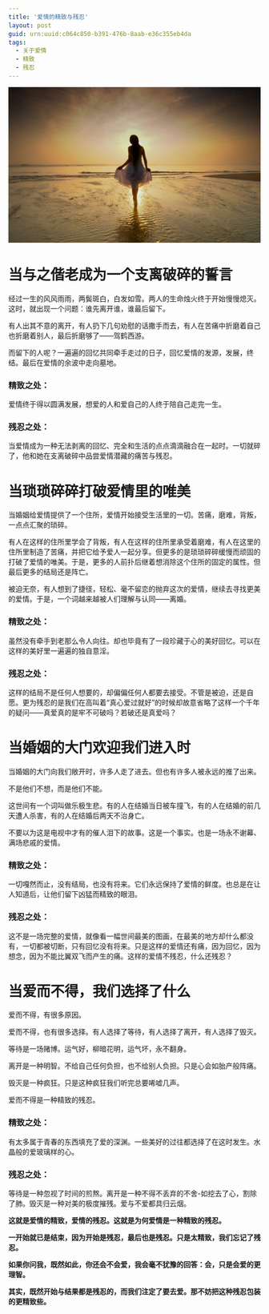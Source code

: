 ```yaml
---
title: '爱情的精致与残忍'
layout: post
guid: urn:uuid:c064c850-b391-476b-8aab-e36c355eb4da
tags:
  - 关于爱情
  - 精致
  - 残忍
---
```



[![](/media/files/2007/09/10/jzycr.png)](http://7vikpt.com1.z0.glb.clouddn.com/jzycr.png)

# 当与之偕老成为一个支离破碎的誓言

经过一生的风风雨雨，两鬓斑白，白发如雪。两人的生命烛火终于开始慢慢熄灭。这时，就出现一个问题：谁先离开谁，谁最后留下。

有人出其不意的离开，有人扔下几句劝慰的话撒手而去，有人在苦痛中折磨着自己也折磨着别人，最后折磨够了——驾鹤西游。

而留下的人呢？一遍遍的回忆共同牵手走过的日子，回忆爱情的发源，发展，终结。最后在爱情的余波中走向墓地。

### 精致之处：

爱情终于得以圆满发展，想爱的人和爱自己的人终于陪自己走完一生。

### 残忍之处：

当爱情成为一种无法剥离的回忆、完全和生活的点点滴滴融合在一起时。一切就碎了，他和她在支离破碎中品尝爱情潜藏的痛苦与残忍。

# 当琐琐碎碎打破爱情里的唯美

当婚姻给爱情提供了一个住所，爱情开始接受生活里的一切。苦痛，磨难，背叛，一点点汇聚的琐碎。

有人在这样的住所里学会了背叛，有人在这样的住所里承受着磨难，有人在这里的住所里制造了苦痛，并把它给予爱人一起分享。但更多的是琐琐碎碎缓慢而顽固的打破了爱情的唯美。于是，更多的人前扑后继着想消除这个住所的固定的属性。但最后更多的结局还是阵亡。

被迫无奈，有人想到了捷径，轻松、毫不留恋的抛弃这次的爱情，继续去寻找更美的爱情。于是，一个词越来越被人们理解与认同——离婚。

### 精致之处：

虽然没有牵手到老那么令人向往。却也毕竟有了一段珍藏于心的美好回忆。可以在这样的美好里一遍遍的独自意淫。

### 残忍之处：

这样的结局不是任何人想要的，却偏偏任何人都要去接受。不管是被迫，还是自愿。更为残忍的是我们在高叫着“真心爱过就好”的时候却故意省略了这样一个千年的疑问——真爱真的是牢不可破吗？若破还是真爱吗？

# 当婚姻的大门欢迎我们进入时

当婚姻的大门向我们敞开时，许多人走了进去。但也有许多人被永远的推了出来。

不是他们不想，而是他们不能。

这世间有一个词叫做乐极生悲。有的人在结婚当日被车撞飞，有的人在结婚的前几天遭人杀害，有的人在结婚后两天不治身亡。

不要以为这是电视中才有的催人泪下的故事。这是一个事实。也是一场永不谢幕、满场悲戚的爱情。

### 精致之处：

一切嘎然而止，没有结局，也没有将来。它们永远保持了爱情的鲜度。也总是在让人知道后，让他们留下凶猛而精致的眼泪。

### 残忍之处：

这不是一场完整的爱情，就像看一幅世间最美的图画，在最美的地方却什么都没有，一切都被切断，只有回忆没有将来。只是这样的爱情还有痛，因为回忆，因为想念，因为不能比翼双飞而产生的痛。这样的爱情不残忍，什么还残忍？

# 当爱而不得，我们选择了什么

爱而不得，有很多原因。

爱而不得，也有很多选择。有人选择了等待，有人选择了离开，有人选择了毁灭。

等待是一场赌博。运气好，柳暗花明，运气坏，永不翻身。

离开是一种明智。不给自己任何负担，也不给别人负担。只是心会如胎产般阵痛。

毁灭是一种疯狂。只是这种疯狂我们听完总要唏嘘几声。

爱而不得是一种精致的残忍。

### 精致之处：

有太多属于青春的东西填充了爱的深渊。一些美好的过往都选择了在这时发生。水晶般的爱玻璃样的心。

### 残忍之处：

等待是一种忽视了时间的煎熬。离开是一种不得不丢弃的不舍-如挖去了心，割除了肺。毁灭是一种对美的极度摧残。爱与不爱都具归云烟。

**这就是爱情的精致，爱情的残忍。这就是为何爱情是一种精致的残忍。**

**一开始就已是结束，因为开始是残忍，最后也是残忍。只是太精致，我们忘记了残忍。**

**如果你问我，既然如此，你还会不会爱，我会毫不犹豫的回答：会，只是会爱的更理智。**

**其实，既然开始与结果都是残忍的，而我们注定了要去爱。那不妨把这种残忍包装的更精致些。**